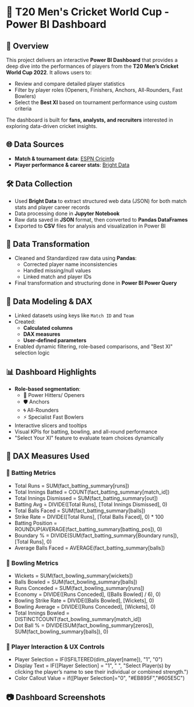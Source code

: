 # 🏏 T20 Men's Cricket World Cup - Power BI Dashboard
## 📌 Overview
This project delivers an interactive **Power BI Dashboard** that provides a deep dive into the performances of players from the **T20 Men’s Cricket World Cup 2022**. It allows users to:

- Review and compare detailed player statistics
- Filter by player roles (Openers, Finishers, Anchors, All-Rounders, Fast Bowlers)
- Select the **Best XI** based on tournament performance using custom criteria

The dashboard is built for **fans, analysts, and recruiters** interested in exploring data-driven cricket insights.


## 🌐 Data Sources
- **Match & tournament data**: [ESPN Cricinfo](https://www.espncricinfo.com/)
- **Player performance & career stats**: [Bright Data](https://brightdata.com/)


## 🛠️ Data Collection
- Used **Bright Data** to extract structured web data (JSON) for both match stats and player career records
- Data processing done in **Jupyter Notebook**
- Raw data saved in **JSON** format, then converted to **Pandas DataFrames**
- Exported to **CSV** files for analysis and visualization in Power BI


## 🧹 Data Transformation
- Cleaned and Standardized raw data using **Pandas**:
  - Corrected player name inconsistencies
  - Handled missing/null values
  - Linked match and player IDs
- Final transformation and structuring done in **Power BI Power Query**


## 🧩 Data Modeling & DAX
- Linked datasets using keys like `Match ID` and `Team`
- Created:
  - **Calculated columns**
  - **DAX measures**
  - **User-defined parameters**
- Enabled dynamic filtering, role-based comparisons, and "Best XI" selection logic


## 📊 Dashboard Highlights
- **Role-based segmentation**:
  - 🏏 Power Hitters/ Openers
  - 🛡️ Anchors
  - 🌀 All-Rounders
  - ⚡ Specialist Fast Bowlers
- Interactive slicers and tooltips
- Visual KPIs for batting, bowling, and all-round performance
- "Select Your XI" feature to evaluate team choices dynamically

## 📐 DAX Measures Used

### 🏏 Batting Metrics

- Total Runs = SUM(fact_batting_summary[runs])
- Total Innings Batted = COUNT(fact_batting_summary[match_id])
- Total Innings Dismissed = SUM(fact_batting_summary[out])
- Batting Avg = DIVIDE([Total Runs], [Total Innings Dismissed], 0)
- Total Balls Faced = SUM(fact_batting_summary[balls])
- Strike Rate = DIVIDE([Total Runs], [Total Balls Faced], 0) * 100
- Batting Position = ROUNDUP(AVERAGE(fact_batting_summary[batting_pos]), 0)
- Boundary % = DIVIDE(SUM(fact_batting_summary[Boundary runs]), [Total Runs], 0)
- Average Balls Faced = AVERAGE(fact_batting_summary[balls])


### 🎯 Bowling Metrics

- Wickets = SUM(fact_bowling_summary[wickets])
- Balls Bowled = SUM(fact_bowling_summary[balls])
- Runs Conceded = SUM(fact_bowling_summary[runs])
- Economy = DIVIDE([Runs Conceded], ([Balls Bowled] / 6), 0)
- Bowling Strike Rate = DIVIDE([Balls Bowled], [Wickets], 0)
- Bowling Average = DIVIDE([Runs Conceded], [Wickets], 0)
- Total Innings Bowled = DISTINCTCOUNT(fact_bowling_summary[match_id])
- Dot Ball % = DIVIDE(SUM(fact_bowling_summary[zeros]), SUM(fact_bowling_summary[balls]), 0)


### 👤 Player Interaction & UX Controls

- Player Selection = IF(ISFILTERED(dim_player[name]), "1", "0")
- Display Text = IF([Player Selection] = "1", " ", "Select Player(s) by clicking the player’s name to see their individual or combined strength.")
- Color Callout Value = if([Player Selection]="0", "#EB895F","#605E5C")

## 📷 Dashboard Screenshots


